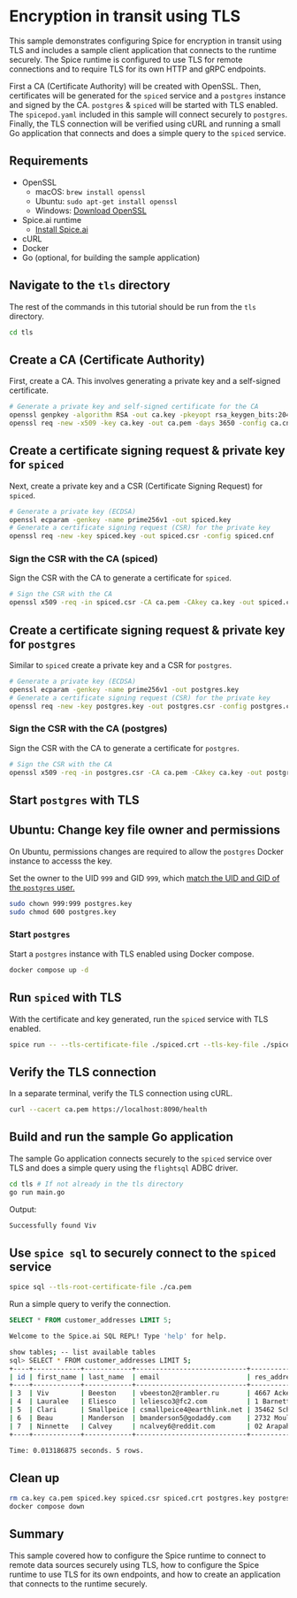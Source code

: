 # Encryption in transit using TLS

This sample demonstrates configuring Spice for encryption in transit using TLS and includes a sample client application that connects to the runtime securely. The Spice runtime is configured to use TLS for remote connections and to require TLS for its own HTTP and gRPC endpoints.

First a CA (Certificate Authority) will be created with OpenSSL. Then, certificates will be generated for the `spiced` service and a `postgres` instance and signed by the CA. `postgres` & `spiced` will be started with TLS enabled. The `spicepod.yaml` included in this sample will connect securely to `postgres`. Finally, the TLS connection will be verified using cURL and running a small Go application that connects and does a simple query to the `spiced` service.

## Requirements

- OpenSSL
  - macOS: `brew install openssl`
  - Ubuntu: `sudo apt-get install openssl`
  - Windows: [Download OpenSSL](https://slproweb.com/products/Win32OpenSSL.html)
- Spice.ai runtime
  - [Install Spice.ai](https://docs.spiceai.org/installation)
- cURL
- Docker
- Go (optional, for building the sample application)

## Navigate to the `tls` directory

The rest of the commands in this tutorial should be run from the `tls` directory.

```bash
cd tls
```

## Create a CA (Certificate Authority)

First, create a CA. This involves generating a private key and a self-signed certificate.

```bash
# Generate a private key and self-signed certificate for the CA
openssl genpkey -algorithm RSA -out ca.key -pkeyopt rsa_keygen_bits:2048
openssl req -new -x509 -key ca.key -out ca.pem -days 3650 -config ca.cnf
```

## Create a certificate signing request & private key for `spiced`

Next, create a private key and a CSR (Certificate Signing Request) for `spiced`.

```bash
# Generate a private key (ECDSA)
openssl ecparam -genkey -name prime256v1 -out spiced.key
# Generate a certificate signing request (CSR) for the private key
openssl req -new -key spiced.key -out spiced.csr -config spiced.cnf
```

### Sign the CSR with the CA (spiced)

Sign the CSR with the CA to generate a certificate for `spiced`.

```bash
# Sign the CSR with the CA
openssl x509 -req -in spiced.csr -CA ca.pem -CAkey ca.key -out spiced.crt -days 365 -copy_extensions copy
```

## Create a certificate signing request & private key for `postgres`

Similar to `spiced` create a private key and a CSR for `postgres`.

```bash
# Generate a private key (ECDSA)
openssl ecparam -genkey -name prime256v1 -out postgres.key
# Generate a certificate signing request (CSR) for the private key
openssl req -new -key postgres.key -out postgres.csr -config postgres.cnf
```

### Sign the CSR with the CA (postgres)

Sign the CSR with the CA to generate a certificate for `postgres`.

```bash
# Sign the CSR with the CA
openssl x509 -req -in postgres.csr -CA ca.pem -CAkey ca.key -out postgres.crt -days 365 -copy_extensions copy
```

## Start `postgres` with TLS

## Ubuntu: Change key file owner and permissions

On Ubuntu, permissions changes are required to allow the `postgres` Docker instance to accesss the key.

Set the owner to the UID `999` and GID `999`, which [match the UID and GID of the `postgres` user.](https://github.com/docker-library/postgres/blob/master/17/bullseye/Dockerfile#L10-L13)

```bash
sudo chown 999:999 postgres.key
sudo chmod 600 postgres.key
```

### Start `postgres`

Start a `postgres` instance with TLS enabled using Docker compose.

```bash
docker compose up -d
```

## Run `spiced` with TLS

With the certificate and key generated, run the `spiced` service with TLS enabled.

```bash
spice run -- --tls-certificate-file ./spiced.crt --tls-key-file ./spiced.key
```

## Verify the TLS connection

In a separate terminal, verify the TLS connection using cURL.

```bash
curl --cacert ca.pem https://localhost:8090/health
```

## Build and run the sample Go application

The sample Go application connects securely to the `spiced` service over TLS and does a simple query using the `flightsql` ADBC driver.

```bash
cd tls # If not already in the tls directory
go run main.go
```

Output:
  
```bash
Successfully found Viv
```

## Use `spice sql` to securely connect to the `spiced` service

```bash
spice sql --tls-root-certificate-file ./ca.pem
```

Run a simple query to verify the connection.

```sql
SELECT * FROM customer_addresses LIMIT 5;
```

```bash
Welcome to the Spice.ai SQL REPL! Type 'help' for help.

show tables; -- list available tables
sql> SELECT * FROM customer_addresses LIMIT 5;
+----+------------+------------+----------------------------+----------------------+--------------------+--------------+---------------+--------------+--------------+
| id | first_name | last_name  | email                      | res_address          | work_address       | country      | state         | phone_1      | phone_2      |
+----+------------+------------+----------------------------+----------------------+--------------------+--------------+---------------+--------------+--------------+
| 3  | Viv        | Beeston    | vbeeston2@rambler.ru       | 4667 Acker Way       | 32443 Vidon Center | South Africa |               | 358-278-1801 | 964-452-4077 |
| 4  | Lauralee   | Eliesco    | leliesco3@fc2.com          | 1 Barnett Junction   | 8 Southridge Lane  | Sweden       | Stockholm     | 995-818-6419 | 878-774-6171 |
| 5  | Clari      | Smallpeice | csmallpeice4@earthlink.net | 35462 Schiller Trail | 959 Morrow Point   | Sweden       | Norrbotten    | 596-796-5104 | 616-603-2926 |
| 6  | Beau       | Manderson  | bmanderson5@godaddy.com    | 2732 Moulton Street  | 4012 School Point  | France       | Île-de-France | 128-371-3633 | 862-840-1982 |
| 7  | Ninnette   | Calvey     | ncalvey6@reddit.com        | 02 Arapahoe Park     | 5753 Quincy Street | Sweden       | Stockholm     | 941-515-1803 | 533-369-1830 |
+----+------------+------------+----------------------------+----------------------+--------------------+--------------+---------------+--------------+--------------+

Time: 0.013186875 seconds. 5 rows.
```

## Clean up

```bash
rm ca.key ca.pem spiced.key spiced.csr spiced.crt postgres.key postgres.csr postgres.crt
docker compose down
```

## Summary

This sample covered how to configure the Spice runtime to connect to remote data sources securely using TLS, how to configure the Spice runtime to use TLS for its own endpoints, and how to create an application that connects to the runtime securely.
